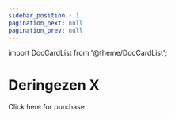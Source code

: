 ```yaml
---
sidebar_position : 1
pagination_next: null
pagination_prev: null
---
```


import DocCardList from '@theme/DocCardList';

# Deringezen X


Click here for purchase

<DocCardList />
